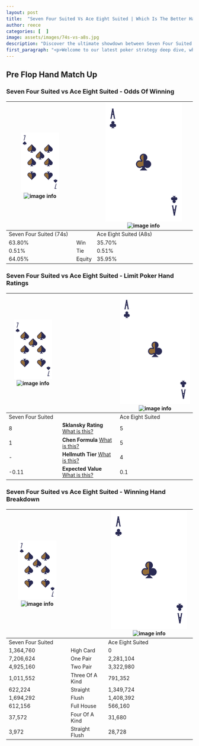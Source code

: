 ```yaml
---
layout: post
title:  "Seven Four Suited Vs Ace Eight Suited | Which Is The Better Hand In Poker? A Complete Guide"
author: reece
categories: [  ]
image: assets/images/74s-vs-a8s.jpg
description: "Discover the ultimate showdown between Seven Four Suited and Ace Eight Suited in poker! Uncover the odds, strategies, and scenarios where one hand triumphs over the other. Get ready to up your poker game with this thrilling analysis."
first_paragraph: "<p>Welcome to our latest poker strategy deep dive, where we're pitting two distinct hands against each other in a high-stakes showdown: Seven Four Suited vs Ace Eight Suited.</p><p>In the dynamic world of poker, every decision counts, and knowing which hand holds the upper hand is key to your success at the table.</p><p>In this article, we'll dissect these two hands, explore the scenarios where one dominates the other, and equip you with the knowledge to make strategic choices that can tip the odds in your favor.</p><p>Get ready to unravel the intriguing dynamics of these poker hands and elevate your game to new heights.</p>"
---
```




[comment]: # (sp0)

## Pre Flop Hand Match Up

<div class="table hand-ratings" markdown="1"> 



### Seven Four Suited vs Ace Eight Suited - Odds Of Winning


    
| ![image info](assets/images/hand1/7.png) ![image info](assets/images/hand1/4s.png) |  | ![image info](assets/images/hand2/A.png) ![image info](assets/images/hand2/8s.png) |
| -------- | -------- | -------- |
| Seven Four Suited (74s) |  | Ace Eight Suited (A8s) |
| 63.80% | Win | 35.70% |
| 0.51% | Tie | 0.51% |
| 64.05% | Equity | 35.95% |




[comment]: # (sp1)



### Seven Four Suited vs Ace Eight Suited - Limit Poker Hand Ratings


    
| ![image info](assets/images/hand1/7.png) ![image info](assets/images/hand1/4s.png) |  | ![image info](assets/images/hand2/A.png) ![image info](assets/images/hand2/8s.png) |
| -------- | -------- | -------- |
| Seven Four Suited |  | Ace Eight Suited |
| 8 | **Sklansky Rating** [What is this?](/sklansky-rating-explained) | 5 |
| 1 | **Chen Formula** [What is this?](/chen-formula-explained) | 5 |
| - | **Hellmuth Tier** [What is this?](/Hellmuth-tier-explained) | 4 |
| -0.11 | **Expected Value** [What is this?](/expected-value-explained) | 0.1 |




[comment]: # (sp2)



### Seven Four Suited vs Ace Eight Suited - Winning Hand Breakdown


    
| ![image info](assets/images/hand1/7.png) ![image info](assets/images/hand1/4s.png) |  | ![image info](assets/images/hand2/A.png) ![image info](assets/images/hand2/8s.png) |
| -------- | -------- | -------- |
| Seven Four Suited |  | Ace Eight Suited |
| 1,364,760 | High Card | 0 |
| 7,206,624 | One Pair | 2,281,104 |
| 4,925,160 | Two Pair | 3,322,980 |
| 1,011,552 | Three Of A Kind | 791,352 |
| 622,224 | Straight | 1,349,724 |
| 1,694,292 | Flush | 1,408,392 |
| 612,156 | Full House | 566,160 |
| 37,572 | Four Of A Kind | 31,680 |
| 3,972 | Straight Flush | 28,728 |




[comment]: # (sp3)



</div>

[comment]: # (sp4)



[comment]: # (sp5)


